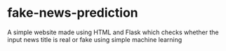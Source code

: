 # fake-news-prediction
A simple website made using HTML and Flask which checks whether the input news title is real or fake using simple machine learning 
